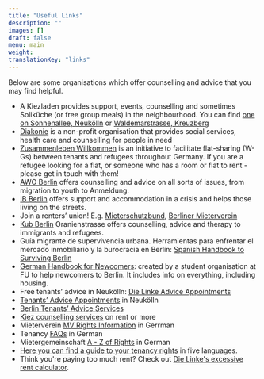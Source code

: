 ```yaml
---
title: "Useful Links"
description: ""
images: []
draft: false
menu: main
weight: 
translationKey: "links"
---
```


Below are some organisations which offer counselling and advice that you may find helpful.

- A Kiezladen provides support, events, counselling and sometimes Soliküche (or free group meals) in the neighbourhood. You can find [one on Sonnenallee, Neukölln](https://www.kiezladen.org/) or [Waldemarstrasse, Kreuzberg](https://www.facebook.com/mahallekiezladen/)
- [Diakonie](https://hilfe.diakonie.de/) is a non-profit organisation that provides social services, health care and counselling for people in need
- [Zusammenleben Willkommen](https://zusammenleben-willkommen.de/) is an initiative to facilitate flat-sharing (W-Gs) between tenants and refugees throughout Germany. If you are a refugee looking for a flat, or someone who has a room or flat to rent - please get in touch with them!
- [AWO Berlin](https://www.awoberlin.de/unsere-leistungen/angebote-finden-2/) offers counselling and advice on all sorts of issues, from migration to youth to Anmeldung.
- [IB Berlin](https://ib-berlin.de/unsere-angebote/wohnungslosenhilfe-und-eingliederungshilfe) offers support and accommodation in a crisis and helps those living on the streets.
- Join a renters’ union! E.g. [Mieterschutzbund](https://www.mieterschutzbund.de/), [Berliner Mieterverein](https://www.berliner-mieterverein.de/)
- [Kub Berlin](https://kub-berlin.org/de/) Oranienstrasse offers counselling, advice and therapy to immigrants and refugees.
- Guía migrante de supervivencia urbana. Herramientas para enfrentar el mercado inmobiliario y la burocracia en Berlín: [Spanish Handbook to Surviving Berlin](https://bloquelatinoamericanoberlin.org/2023/03/14/herramientas-para-acceder-a-la-vivienda-en-berlin/)
- [German Handbook for Newcomers](https://astafu.de/sozialreader): created by a student organisation at FU to help newcomers to Berlin. It includes info on everything, including housing. 
- Free tenants’ advice in Neukölln: [Die Linke Advice Appointments](https://www.die-linke-neukoelln.de/termine/detail/mietensprechstunde/)
- [Tenants’ Advice Appointments](https://www.berlin.de/ba-neukoelln/politik-und-verwaltung/aemter/stadtentwicklungsamt/mieterberatungen-in-neukoelln/artikel.1205664.php) in Neukölln
- [Berlin Tenants’ Advice Services](https://www.berlin.de/sen/wohnen/service/serviceadressen/mieterberatungen-in-den-bezirken/)
- [Kiez counselling services](http://www.kiezversammlung44.de/beratungen-und-unterstuetzung) on rent or more 
- Mieterverein [MV Rights Information](https://www.berliner-mieterverein.de/recht/infoblaetter) in Gerrman
- Tenancy [FAQs](https://www.bmgev.de/mietrecht/fragen-und-antworten/) in German 
- Mietergemeinschaft [A - Z of Rights](https://www.bmgev.de/mietrecht/tipps-a-z/) in German
- [Here you can find a guide to your tenancy rights](https://iniforum-berlin.de/2023/11/neuerscheinung-das-kleine-handbuch-wohnen-und-mieten/#more-52026) in five languages.
- Think you're paying too much rent? Check out [Die Linke's excessive rent calculator](https://www.mietwucher.app/en).
